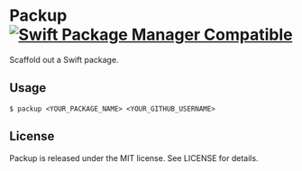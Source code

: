 # Packup [![Swift Package Manager Compatible](https://img.shields.io/badge/Swift%20Package%20Manager-compatible-4BC51D.svg?style=flat)](https://github.com/apple/swift-package-manager)

Scaffold out a Swift package.

## Usage

    $ packup <YOUR_PACKAGE_NAME> <YOUR_GITHUB_USERNAME>

## License
Packup is released under the MIT license. See LICENSE for details.
